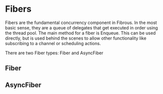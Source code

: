 Fibers
======

Fibers are the fundamental concurrency component in Fibrous.  In the most basic sense, they are a queue of delegates that get executed in order using the thread pool.  The main method for a fiber is Enqueue.  This can be used directly, but is used behind the scenes to allow other functionality like subscribing to a channel or scheduling actions.

There are two Fiber types:  Fiber and AsyncFiber

Fiber
-----

AsyncFiber
----------